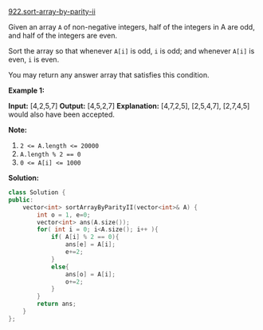 [922.sort-array-by-parity-ii](https://leetcode.com/problems/sort-array-by-parity-ii/)  

Given an array `A` of non-negative integers, half of the integers in A are odd, and half of the integers are even.

Sort the array so that whenever `A[i]` is odd, `i` is odd; and whenever `A[i]` is even, `i` is even.

You may return any answer array that satisfies this condition.

**Example 1:**

**Input:** \[4,2,5,7\]
**Output:** \[4,5,2,7\]
**Explanation:** \[4,7,2,5\], \[2,5,4,7\], \[2,7,4,5\] would also have been accepted.

**Note:**

1.  `2 <= A.length <= 20000`
2.  `A.length % 2 == 0`
3.  `0 <= A[i] <= 1000`  



**Solution:**  

```cpp
class Solution {
public:
    vector<int> sortArrayByParityII(vector<int>& A) {
        int o = 1, e=0;
        vector<int> ans(A.size());
        for( int i = 0; i<A.size(); i++ ){
            if( A[i] % 2 == 0){
                ans[e] = A[i];
                e+=2;
            }
            else{
                ans[o] = A[i];
                o+=2;
            }
        }
        return ans;
    }
};
```
      